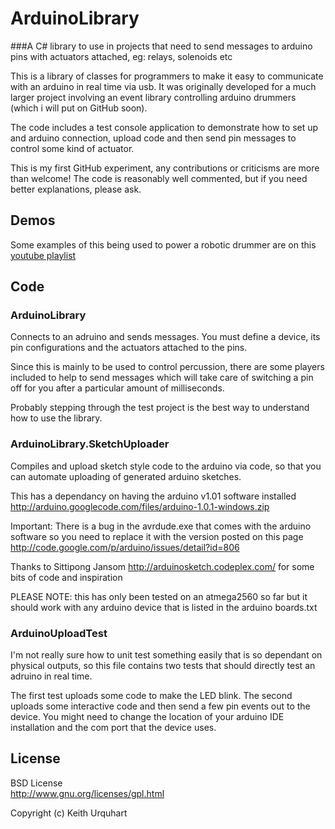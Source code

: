 # ArduinoLibrary

###A C# library to use in projects that need to send messages to arduino pins with actuators attached, eg: relays, solenoids etc

This is a library of classes for programmers to make it easy to communicate with an arduino in real time via usb.  It was originally developed for a much larger project involving an event library controlling arduino drummers (which i will put on GitHub soon).

The code includes a test console application to demonstrate how to set up and arduino connection, upload code and then send pin messages to control some kind of actuator.

This is my first GitHub experiment, any contributions or criticisms are more than welcome!  The code is reasonably well commented, but if you need better explanations, please ask.

## Demos

Some examples of this being used to power a robotic drummer are on this [youtube playlist](http://www.youtube.com/playlist?list=PLD92D7DB13BC6AF1A)

## Code

### ArduinoLibrary

Connects to an adruino and sends messages.  You must define a device, its pin configurations and the actuators attached to the pins.  

Since this is mainly to be used to control percussion, there are some players included to help to send messages which will take care of switching a pin off for you after a particular amount of milliseconds.

Probably stepping through the test project is the best way to understand how to use the library.

### ArduinoLibrary.SketchUploader

Compiles and upload sketch style code to the arduino via code, so that you can automate uploading of generated arduino sketches.

This has a dependancy on having the arduino v1.01 software installed
http://arduino.googlecode.com/files/arduino-1.0.1-windows.zip

Important: There is a bug in the avrdude.exe that comes with the arduino software
so you need to replace it with the version posted on this page
http://code.google.com/p/arduino/issues/detail?id=806

Thanks to Sittipong Jansom http://arduinosketch.codeplex.com/ for some bits of code and inspiration

PLEASE NOTE: this has only been tested on an atmega2560 so far but it should work with any arduino device that is listed in the arduino boards.txt

### ArduinoUploadTest

I'm not really sure how to unit test something easily that is so dependant on physical outputs, so this file contains two tests that should directly test an adruino in real time.

The first test uploads some code to make the LED blink.  The second uploads some interactive code and then send a few pin events out to the device.  You might need to change the location of your arduino IDE installation and the com port that the device uses.

## License

BSD License  
http://www.gnu.org/licenses/gpl.html

Copyright (c) Keith Urquhart
